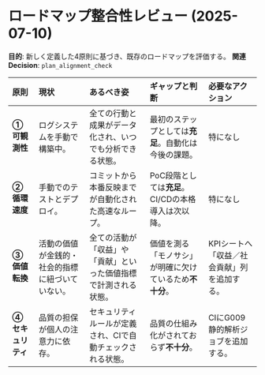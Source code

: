 # ロードマップ整合性レビュー (2025-07-10)

**目的**: 新しく定義した4原則に基づき、既存のロードマップを評価する。
**関連Decision**: `plan_alignment_check`

| 原則 | 現状 | あるべき姿 | ギャップと判断 | 必要なアクション |
| :--- | :--- | :--- | :--- | :--- |
| **① 可観測性** | ログシステムを手動で構築中。 | 全ての行動と成果がデータ化され、いつでも分析できる状態。 | 最初のステップとしては**充足**。自動化は今後の課題。 | 特になし |
| **② 循環速度** | 手動でのテストとデプロイ。 | コミットから本番反映までが自動化された高速なループ。 | PoC段階としては**充足**。CI/CDの本格導入は次以降。| 特になし |
| **③ 価値転換** | 活動の価値が金銭的・社会的指標に紐づいていない。 | 全ての活動が「収益」や「貢献」といった価値指標で計測される状態。 | 価値を測る「モノサシ」が明確に欠けているため**不十分**。 | KPIシートへ「収益／社会貢献」列を追加する。 |
| **④ セキュリティ**| 品質の担保が個人の注意力に依存。 | セキュリティルールが定義され、CIで自動チェックされる状態。| 品質の仕組み化がされておらず**不十分**。 | CIにG009静的解析ジョブを追加する。|
